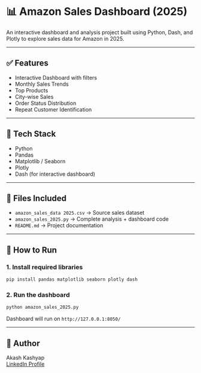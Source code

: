 
# 📊 Amazon Sales Dashboard (2025)

An interactive dashboard and analysis project built using Python, Dash, and Plotly to explore sales data for Amazon in 2025.

---

## ✅ Features

- Interactive Dashboard with filters
- Monthly Sales Trends
- Top Products
- City-wise Sales
- Order Status Distribution
- Repeat Customer Identification

---

## 🧰 Tech Stack

- Python
- Pandas
- Matplotlib / Seaborn
- Plotly
- Dash (for interactive dashboard)

---

## 📁 Files Included

- `amazon_sales_data 2025.csv` → Source sales dataset
- `amazon_sales_2025.py` → Complete analysis + dashboard code
- `README.md` → Project documentation

---

## 🚀 How to Run

### 1. Install required libraries

```bash
pip install pandas matplotlib seaborn plotly dash
```

### 2. Run the dashboard

```bash
python amazon_sales_2025.py
```

Dashboard will run on `http://127.0.0.1:8050/`

---

## 📌 Author

Akash Kashyap  
[LinkedIn Profile](https://www.linkedin.com/in/akash-kashyap-570290188)
